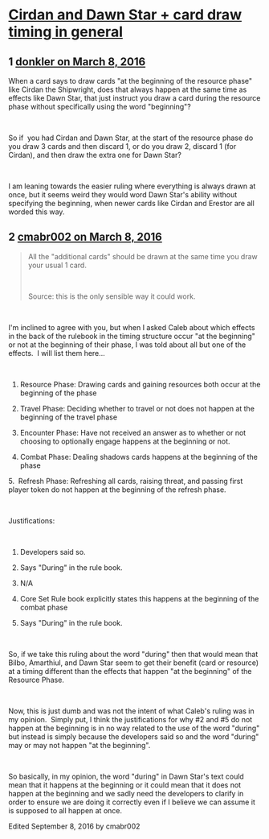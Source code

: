 # [Cirdan and Dawn Star + card draw timing in general](https://community.fantasyflightgames.com/topic/204887-cirdan-and-dawn-star-card-draw-timing-in-general/)

## 1 [donkler on March 8, 2016](https://community.fantasyflightgames.com/topic/204887-cirdan-and-dawn-star-card-draw-timing-in-general/?do=findComment&comment=2090285)

When a card says to draw cards "at the beginning of the resource phase" like Cirdan the Shipwright, does that always happen at the same time as effects like Dawn Star, that just instruct you draw a card during the resource phase without specifically using the word "beginning"?

 

So if  you had Cirdan and Dawn Star, at the start of the resource phase do you draw 3 cards and then discard 1, or do you draw 2, discard 1 (for Cirdan), and then draw the extra one for Dawn Star?

 

I am leaning towards the easier ruling where everything is always drawn at once, but it seems weird they would word Dawn Star's ability without specifying the beginning, when newer cards like Cirdan and Erestor are all worded this way.

## 2 [cmabr002 on March 8, 2016](https://community.fantasyflightgames.com/topic/204887-cirdan-and-dawn-star-card-draw-timing-in-general/?do=findComment&comment=2090747)

> All the "additional cards" should be drawn at the same time you draw your usual 1 card.
> 
>  
> 
> Source: this is the only sensible way it could work.

 

I'm inclined to agree with you, but when I asked Caleb about which effects in the back of the rulebook in the timing structure occur "at the beginning" or not at the beginning of their phase, I was told about all but one of the effects.  I will list them here...

 

1. Resource Phase: Drawing cards and gaining resources both occur at the beginning of the phase

2. Travel Phase: Deciding whether to travel or not does not happen at the beginning of the travel phase

3. Encounter Phase: Have not received an answer as to whether or not choosing to optionally engage happens at the beginning or not.

4. Combat Phase: Dealing shadows cards happens at the beginning of the phase

5.  Refresh Phase: Refreshing all cards, raising threat, and passing first player token do not happen at the beginning of the refresh phase.

 

Justifications:

 

1. Developers said so.

2. Says "During" in the rule book.

3. N/A

4. Core Set Rule book explicitly states this happens at the beginning of the combat phase

5. Says "During" in the rule book.

 

So, if we take this ruling about the word "during" then that would mean that Bilbo, Amarthiul, and Dawn Star seem to get their benefit (card or resource) at a timing different than the effects that happen "at the beginning" of the Resource Phase.

 

Now, this is just dumb and was not the intent of what Caleb's ruling was in my opinion.  Simply put, I think the justifications for why #2 and #5 do not happen at the beginning is in no way related to the use of the word "during" but instead is simply because the developers said so and the word "during" may or may not happen "at the beginning".

 

So basically, in my opinion, the word "during" in Dawn Star's text could mean that it happens at the beginning or it could mean that it does not happen at the beginning and we sadly need the developers to clarify in order to ensure we are doing it correctly even if I believe we can assume it is supposed to all happen at once.

Edited September 8, 2016 by cmabr002


